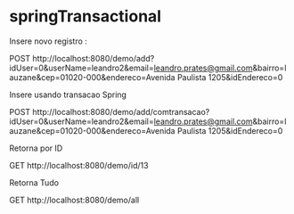 # springTransactional


Insere novo registro : 

POST http://localhost:8080/demo/add?idUser=0&userName=leandro2&email=leandro.prates@gmail.com&bairro=lauzane&cep=01020-000&endereco=Avenida Paulista 1205&idEndereco=0

Insere usando transacao Spring 

POST http://localhost:8080/demo/add/comtransacao?idUser=0&userName=leandro2&email=leandro.prates@gmail.com&bairro=lauzane&cep=01020-000&endereco=Avenida Paulista 1205&idEndereco=0

Retorna por ID 

GET http://localhost:8080/demo/id/13

Retorna Tudo 

GET http://localhost:8080/demo/all


